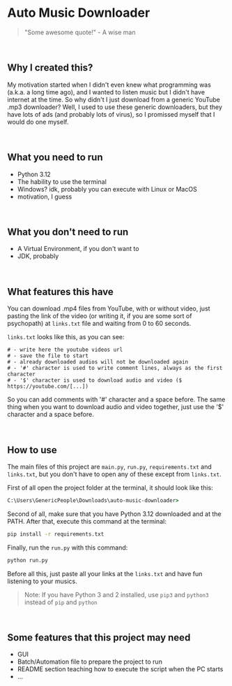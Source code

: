 # Auto Music Downloader

> "Some awesome quote!" - A wise man

<br>

## Why I created this?
My motivation started when I didn't even knew what programming was (a.k.a. a long time ago), and I wanted to listen music but I didn't have internet at the time. So why didn't I just download from a generic YouTube .mp3 downloader? Well, I used to use these generic downloaders, but they have lots of ads (and probably lots of virus), so I promissed myself that I would do one myself.

<br>

## What you need to run
- Python 3.12
- The hability to use the terminal
- Windows? idk, probably you can execute with Linux or MacOS
- motivation, I guess

<br>

## What you don't need to run
- A Virtual Environment, if you don't want to
- JDK, probably

<br>

## What features this have
You can download .mp4 files from YouTube, with or without video, just pasting the link of the video (or writing it, if you are some sort of psychopath) at `links.txt` file and waiting from 0 to 60 seconds.

`links.txt` looks like this, as you can see:
```text
# - write here the youtube videos url
# - save the file to start
# - already downloaded audios will not be downloaded again
# - '#' character is used to write comment lines, always as the first character
# - '$' character is used to download audio and video ($ https://youtube.com/[...])
```
So you can add comments with '#' character and a space before. The same thing when you want to download audio and video together, just use the '$' character and a space before.

<br>

## How to use
The main files of this project are `main.py`, `run.py`, `requirements.txt` and `links.txt`, but you don't have to open any of these except from `links.txt`.

First of all open the project folder at the terminal, it should look like this:
```cmd
C:\Users\GenericPeople\Downloads\auto-music-downloader>
```
Second of all, make sure that you have Python 3.12 downloaded and at the PATH. After that, execute this command at the terminal:
```cmd
pip install -r requirements.txt
```
Finally, run the `run.py` with this command:
```cmd
python run.py
```
Before all this, just paste all your links at the `links.txt` and have fun listening to your musics.

> Note:  If you have Python 3 and 2 installed, use `pip3` and `python3` instead of `pip` and `python`

<br>

## Some features that this project may need
- GUI
- Batch/Automation file to prepare the project to run
- README section teaching how to execute the script when the PC starts
- ...
